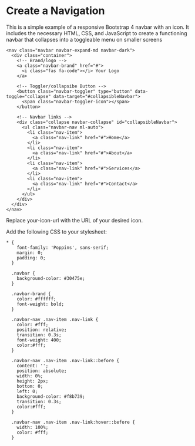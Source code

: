# Create a Navigation 
This is a simple example of a responsive Bootstrap 4 navbar with an icon. It includes the necessary HTML, CSS, and JavaScript to create a functioning navbar that collapses into a toggleable menu on smaller screens

```
<nav class="navbar navbar-expand-md navbar-dark">
  <div class="container">
    <!-- Brand/logo -->
    <a class="navbar-brand" href="#">
      <i class="fas fa-code"></i> Your Logo
    </a>

    <!-- Toggler/collapsibe Button -->
    <button class="navbar-toggler" type="button" data-toggle="collapse" data-target="#collapsibleNavbar">
      <span class="navbar-toggler-icon"></span>
    </button>

    <!-- Navbar links -->
    <div class="collapse navbar-collapse" id="collapsibleNavbar">
      <ul class="navbar-nav ml-auto">
        <li class="nav-item">
          <a class="nav-link" href="#">Home</a>
        </li>
        <li class="nav-item">
          <a class="nav-link" href="#">About</a>
        </li>
        <li class="nav-item">
          <a class="nav-link" href="#">Services</a>
        </li>
        <li class="nav-item">
          <a class="nav-link" href="#">Contact</a>
        </li>
      </ul>
    </div>
  </div>
</nav>

```

Replace your-icon-url with the URL of your desired icon.

Add the following CSS to your stylesheet:

```
* {
    font-family: 'Poppins', sans-serif;
    margin: 0;
    padding: 0;
  }

  .navbar {
    background-color: #30475e; 
  }

  .navbar-brand {
    color: #ffffff;
    font-weight: bold;
  }

  .navbar-nav .nav-item .nav-link {
    color: #fff;
    position: relative; 
    transition: 0.3s;
    font-weight: 400;
    color:#fff;
  }

  .navbar-nav .nav-item .nav-link::before {
    content: '';
    position: absolute;
    width: 0%;
    height: 2px;
    bottom: 0;
    left: 0;
    background-color: #f8b739;
    transition: 0.3s;
    color:#fff;
  }

  .navbar-nav .nav-item .nav-link:hover::before {
    width: 100%; 
    color: #fff;
  }

```

